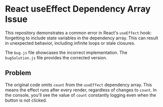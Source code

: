 # React useEffect Dependency Array Issue
This repository demonstrates a common error in React's `useEffect` hook: forgetting to include state variables in the dependency array.  This can result in unexpected behavior, including infinite loops or stale closures.

The `bug.js` file showcases the incorrect implementation. The `bugSolution.js` file provides the corrected version.

## Problem
The original code omits `count` from the `useEffect` dependency array.  This means the effect runs after every render, regardless of changes to `count`.  In the console, you'll see the value of `count` constantly logging even when the button is not clicked.